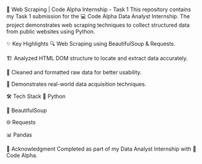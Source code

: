 📌 Web Scraping | Code Alpha Internship - Task 1
This repository contains my Task 1 submission for the 💻 Code Alpha Data Analyst Internship.
The project demonstrates web scraping techniques to collect structured data from public websites using Python.

✨ Key Highlights
🔍 Web Scraping using BeautifulSoup & Requests.

🏗️ Analyzed HTML DOM structure to locate and extract data accurately.

🧹 Cleaned and formatted raw data for better usability.

🧰 Demonstrates real-world data acquisition techniques.

🛠 Tech Stack
🐍 Python

🍲 BeautifulSoup

🌐 Requests

📊 Pandas

🙏 Acknowledgment
Completed as part of my Data Analyst Internship with 🚀 Code Alpha.
